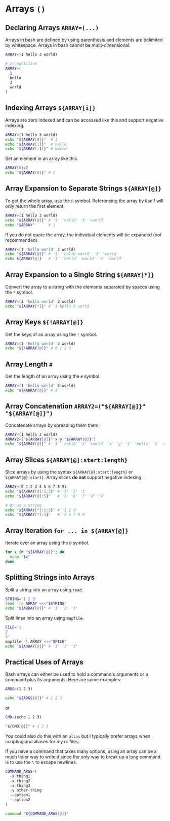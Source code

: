 # Arrays `()`

## Declaring Arrays `ARRAY=(...)`

Arrays in bash are defined by using parenthesis and elements are delimited by whitespace. Arrays in bash cannot be multi-dimensional.

```bash
ARRAY=(1 hello 3 world)

# or multiline
ARRAY=(
  1
  hello
  3
  world
)
```

## Indexing Arrays `${ARRAY[i]}`

Arrays are zero indexed and can be accessed like this and support negative indexing.

```bash
ARRAY=(1 hello 3 world)
echo "${ARRAY[0]}"  # 1
echo "${ARRAY[1]}"  # hello
echo "${ARRAY[-1]}" # world
```

Set an element in an array like this.

```bash
ARRAY[0]=2
echo "${ARRAY[0]}" # 2
```

## Array Expansion to Separate Strings `${ARRAY[@]}`

To get the whole array, use the `@` symbol. Referencing the array by itself will only return the first element.

```bash
ARRAY=(1 hello 3 world)
echo "${ARRAY[@]}" # '1' 'hello' '3' 'world'
echo "$ARRAY"      # 1
```

If you do not quote the array, the individual elements will be expanded (not recommended).

```bash
ARRAY=(1 'hello world' 3 world)
echo "${ARRAY[@]}" # '1' 'hello world' '3' 'world'
echo ${ARRAY[@]}   # '1' 'hello' 'world' '3' 'world'
```

## Array Expansion to a Single String `${ARRAY[*]}`

Convert the array to a string with the elements separated by spaces using the `*` symbol.

```bash
ARRAY=(1 'hello world' 3 world)
echo "${ARRAY[*]}" # '1 hello 3 world'
```

## Array Keys `${!ARRAY[@]}`

Get the keys of an array using the `!` symbol.

```bash
ARRAY=(1 'hello world' 3 world)
echo "${!ARRAY[@]}" # 0 1 2 3
```

## Array Length `#`

Get the length of an array using the `#` symbol.

```bash
ARRAY=(1 'hello world' 3 world)
echo "${#ARRAY[@]}" # 4
```

## Array Concatenation `ARRAY2=("${ARRAY[@]}" "${ARRAY[@]}")`

Concatenate arrays by spreading them them.

```bash
ARRAY=(1 hello 3 world)
ARRAY2=("${ARRAY[@]}" x y "${ARRAY[@]}")
echo "${ARRAY[@]}" # '1' 'hello' '3' 'world' 'x' 'y' '1' 'hello' '3' 'world'
```

## Array Slices `${ARRAY[@]:start:length}`

Slice arrays by using the syntax `${ARRAY[@]:start:length}` or `${ARRAY[@]:start}`. Array slices **do not** support negative indexing.

```bash
ARRAY=(0 1 2 3 4 5 6 7 8 9)
echo "${ARRAY[@]:1:3}" # '1' '2' '3'
echo "${ARRAY[@]:5}"   # '5' '6' '7' '8' '9'

# Or as a string
echo "${ARRAY[*]:1:3}" # '1 2 3'
echo "${ARRAY[*]:5}"   # '5 6 7 8 9'
```

## Array Iteration `for ... in ${ARRAY[@]}`

Iterate over an array using the `@` symbol.

```bash
for x in "${ARRAY[@]}"; do
  echo "$x"
done
```

## Splitting Strings into Arrays

Split a string into an array using `read`.

```bash
STRING='1 2 3'
read -ra ARRAY <<<"$STRING"
echo "${ARRAY[@]}" # '1' '2' '3'
```

Split lines into an array using `mapfile`.

```bash
FILE='1
2
3'
mapfile -t ARRAY <<<"$FILE"
echo "${ARRAY[@]}" # '1' '2' '3'
```

## Practical Uses of Arrays

Bash arrays can either be used to hold a command's arguments or a command plus its arguments. Here are some examples:

```bash
ARGS=(1 2 3)

echo "${ARGS[@]}" # 1 2 3
```

or

```bash
CMD=(echo 1 2 3)

"${CMD[@]}" # 1 2 3
```

You could also do this with an `alias` but I typically prefer arrays when scripting and aliases for my rc files.

If you have a command that takes many options, using an array can be a much tidier way to write it since the only way to break up a long command is to use the `\` to escape newlines.

```bash
COMMAND_ARGS=(
  -x thing1
  -x thing2
  -x thing3
  -y other-thing
  --option1
  --option2
)

command "${COMMAND_ARGS[@]}"
```
